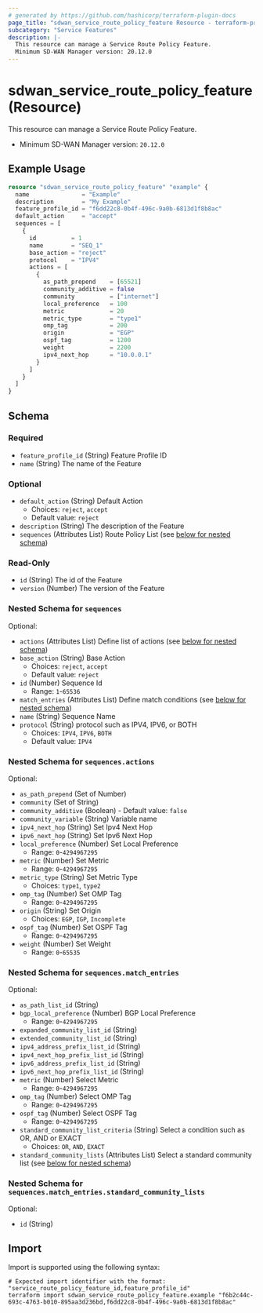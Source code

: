 ```yaml
---
# generated by https://github.com/hashicorp/terraform-plugin-docs
page_title: "sdwan_service_route_policy_feature Resource - terraform-provider-sdwan"
subcategory: "Service Features"
description: |-
  This resource can manage a Service Route Policy Feature.
  Minimum SD-WAN Manager version: 20.12.0
---
```


# sdwan_service_route_policy_feature (Resource)

This resource can manage a Service Route Policy Feature.
  - Minimum SD-WAN Manager version: `20.12.0`

## Example Usage

```terraform
resource "sdwan_service_route_policy_feature" "example" {
  name               = "Example"
  description        = "My Example"
  feature_profile_id = "f6dd22c8-0b4f-496c-9a0b-6813d1f8b8ac"
  default_action     = "accept"
  sequences = [
    {
      id          = 1
      name        = "SEQ_1"
      base_action = "reject"
      protocol    = "IPV4"
      actions = [
        {
          as_path_prepend    = [65521]
          community_additive = false
          community          = ["internet"]
          local_preference   = 100
          metric             = 20
          metric_type        = "type1"
          omp_tag            = 200
          origin             = "EGP"
          ospf_tag           = 1200
          weight             = 2200
          ipv4_next_hop      = "10.0.0.1"
        }
      ]
    }
  ]
}
```

<!-- schema generated by tfplugindocs -->
## Schema

### Required

- `feature_profile_id` (String) Feature Profile ID
- `name` (String) The name of the Feature

### Optional

- `default_action` (String) Default Action
  - Choices: `reject`, `accept`
  - Default value: `reject`
- `description` (String) The description of the Feature
- `sequences` (Attributes List) Route Policy List (see [below for nested schema](#nestedatt--sequences))

### Read-Only

- `id` (String) The id of the Feature
- `version` (Number) The version of the Feature

<a id="nestedatt--sequences"></a>
### Nested Schema for `sequences`

Optional:

- `actions` (Attributes List) Define list of actions (see [below for nested schema](#nestedatt--sequences--actions))
- `base_action` (String) Base Action
  - Choices: `reject`, `accept`
  - Default value: `reject`
- `id` (Number) Sequence Id
  - Range: `1`-`65536`
- `match_entries` (Attributes List) Define match conditions (see [below for nested schema](#nestedatt--sequences--match_entries))
- `name` (String) Sequence Name
- `protocol` (String) protocol such as IPV4, IPV6, or BOTH
  - Choices: `IPV4`, `IPV6`, `BOTH`
  - Default value: `IPV4`

<a id="nestedatt--sequences--actions"></a>
### Nested Schema for `sequences.actions`

Optional:

- `as_path_prepend` (Set of Number)
- `community` (Set of String)
- `community_additive` (Boolean) - Default value: `false`
- `community_variable` (String) Variable name
- `ipv4_next_hop` (String) Set Ipv4 Next Hop
- `ipv6_next_hop` (String) Set Ipv6 Next Hop
- `local_preference` (Number) Set Local Preference
  - Range: `0`-`4294967295`
- `metric` (Number) Set Metric
  - Range: `0`-`4294967295`
- `metric_type` (String) Set Metric Type
  - Choices: `type1`, `type2`
- `omp_tag` (Number) Set OMP Tag
  - Range: `0`-`4294967295`
- `origin` (String) Set Origin
  - Choices: `EGP`, `IGP`, `Incomplete`
- `ospf_tag` (Number) Set OSPF Tag
  - Range: `0`-`4294967295`
- `weight` (Number) Set Weight
  - Range: `0`-`65535`


<a id="nestedatt--sequences--match_entries"></a>
### Nested Schema for `sequences.match_entries`

Optional:

- `as_path_list_id` (String)
- `bgp_local_preference` (Number) BGP Local Preference
  - Range: `0`-`4294967295`
- `expanded_community_list_id` (String)
- `extended_community_list_id` (String)
- `ipv4_address_prefix_list_id` (String)
- `ipv4_next_hop_prefix_list_id` (String)
- `ipv6_address_prefix_list_id` (String)
- `ipv6_next_hop_prefix_list_id` (String)
- `metric` (Number) Select Metric
  - Range: `0`-`4294967295`
- `omp_tag` (Number) Select OMP Tag
  - Range: `0`-`4294967295`
- `ospf_tag` (Number) Select OSPF Tag
  - Range: `0`-`4294967295`
- `standard_community_list_criteria` (String) Select a condition such as OR, AND or EXACT
  - Choices: `OR`, `AND`, `EXACT`
- `standard_community_lists` (Attributes List) Select a standard community list (see [below for nested schema](#nestedatt--sequences--match_entries--standard_community_lists))

<a id="nestedatt--sequences--match_entries--standard_community_lists"></a>
### Nested Schema for `sequences.match_entries.standard_community_lists`

Optional:

- `id` (String)

## Import

Import is supported using the following syntax:

```shell
# Expected import identifier with the format: "service_route_policy_feature_id,feature_profile_id"
terraform import sdwan_service_route_policy_feature.example "f6b2c44c-693c-4763-b010-895aa3d236bd,f6dd22c8-0b4f-496c-9a0b-6813d1f8b8ac"
```
